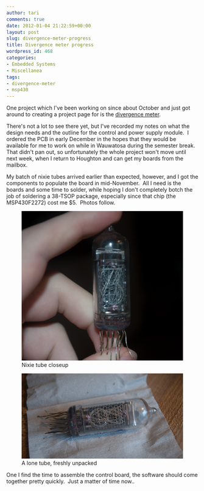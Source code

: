 ```yaml
---
author: tari
comments: true
date: 2012-01-04 21:22:59+00:00
layout: post
slug: divergence-meter-progress
title: Divergence meter progress
wordpress_id: 468
categories:
- Embedded Systems
- Miscellanea
tags:
- divergence-meter
- msp430
---
```


One project which I've been working on since about October and just got around
to creating a project page for is the [divergence
meter](/projects/divergence-meter.html).

There's not a lot to see there yet, but I've recorded my notes on what the
design needs and the outline for the control and power supply module.  I ordered
the PCB in early December in the hopes that they would be available for me to
work on while in Wauwatosa during the semester break.  That didn't pan out, so
unfortunately the whole project won't move until next week, when I return to
Houghton and can get my boards from the mailbox.

My batch of nixie tubes arrived earlier than expected, however, and I got the
components to populate the board in mid-November.  All I need is the boards and
some time to solder, while hoping I don't completely botch the job of soldering
a 38-TSOP package, especially since that chip (the MSP430F2272) cost me $5. 
Photos follow.

<figure>
    <img src="/images/2012/DSC_2831.jpg" />
    <figcaption>Nixie tube closeup</figcaption>
</figure>

<figure>
    <img src="/images/2012/DSC_2828.jpg" />
    <figcaption>A lone tube, freshly unpacked</figcaption>
</figure>

One I find the time to assemble the control board, the software should come
together pretty quickly.  Just a matter of time now..
